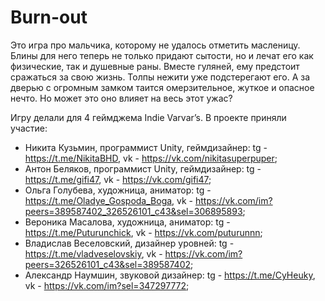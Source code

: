 # Burn-out

  Это игра про мальчика, которому не удалось отметить масленицу. Блины для него 
теперь не только придают сытости, но и лечат его как физические, так и душевные раны.
Вместе гуляней, ему предстоит сражаться за свою жизнь.
Толпы нежити уже подстерегают его. А за дверью с огромным замком таится омерзительное, жуткое и опасное нечто. 
Но может это оно влияет на весь этот ужас?

Игру делали для 4 геймджема Indie Varvar’s. 
В проекте приняли участие:
  - Никита Кузьмин, программист Unity, геймдизайнер: tg - https://t.me/NikitaBHD, vk - https://vk.com/nikitasuperpuper;
  - Антон Беляков, программист Unity, геймдизайнер: tg - https://t.me/gifi47, vk - https://vk.com/gifi47;
  - Ольга Голубева, художница, аниматор: tg - https://t.me/Oladye_Gospoda_Boga, vk - https://vk.com/im?peers=389587402_326526101_c43&sel=306895893;
  - Вероника Масалова, художница, аниматор: tg - https://t.me/Puturunchick, vk - https://vk.com/puturunnn; 
  - Владислав Веселовский, дизайнер уровней: tg - https://t.me/vladveselovskiy, vk - https://vk.com/im?peers=326526101_c43&sel=389587402;
  - Александр Наумшин, звуковой дизайнер: tg - https://t.me/CyHeuky, vk - https://vk.com/im?sel=347297772;
